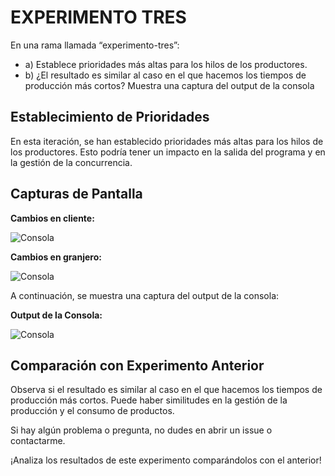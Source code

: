 # EXPERIMENTO TRES

En una rama llamada “experimento-tres”:

- a) Establece prioridades más altas para los hilos de los productores.
- b) ¿El resultado es similar al caso en el que hacemos los tiempos de producción más cortos? Muestra una captura del output de la consola


## Establecimiento de Prioridades

En esta iteración, se han establecido prioridades más altas para los hilos de los productores. Esto podría tener un impacto en la salida del programa y en la gestión de la concurrencia.

## Capturas de Pantalla

**Cambios en cliente:**

![Consola]([URL_DE_LA_IMAGEN_CONSOLA](https://github.com/Maanuuu2310/UD2-Simulador-productor-consumidor/blob/experimento-tres/src/imagenes/3.png))

**Cambios en granjero:**

![Consola](URL_DE_LA_IMAGEN_CONSOLA)

A continuación, se muestra una captura del output de la consola:

**Output de la Consola:**

![Consola](URL_DE_LA_IMAGEN_CONSOLA)

## Comparación con Experimento Anterior

Observa si el resultado es similar al caso en el que hacemos los tiempos de producción más cortos. Puede haber similitudes en la gestión de la producción y el consumo de productos.

Si hay algún problema o pregunta, no dudes en abrir un issue o contactarme.

¡Analiza los resultados de este experimento comparándolos con el anterior!

